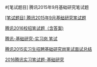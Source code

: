 #[笔试题目] 腾讯2015年9月基础研究笔试题

[[笔试题目] 腾讯2015年9月基础研究笔试题](http://blog.csdn.net/eastmount/article/details/48246649)

[腾讯2016校招笔试题（含答案)](http://blog.csdn.net/liangzhaoyang1/article/details/50973727)

[腾讯-基础研究-实习岗 笔试 ](http://blog.csdn.net/u014540717/article/details/51045943)

[腾讯2015实习生招聘基础研究岗笔试面试总结 ](http://blog.csdn.net/sherry_0009/article/details/48225097)

[2016腾讯实习笔试题-基础研究](http://fanwen.wenku1.com/article/18899815.html)
